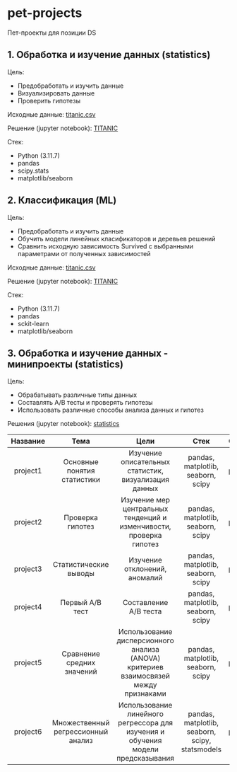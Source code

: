 # pet-projects
Пет-проекты для позиции DS

## 1. Обработка и изучение данных (statistics)
Цель:
* Предобработать и изучить данные
* Визуализировать данные
* Проверить гипотезы

Исходные данные: [titanic.csv](https://www.kaggle.com/c/titanic/data)

Решение (jupyter notebook): [TITANIC](https://github.com/olgavs69/pet-projects/blob/main/titanic/titanic_review.ipynb)

Стек: 
* Python (3.11.7)
* pandas
* scipy.stats
* matplotlib/seaborn

## 2. Классификация (ML)
Цель:
* Предобработать и изучить данные
* Обучить модели линейных класификаторов и деревьев решений
* Сравнить исходную зависимость Survived с выбранными параметрами от полученных зависимостей

Исходные данные: [titanic.csv](https://www.kaggle.com/c/titanic/data)

Решение (jupyter notebook): [TITANIC](https://github.com/olgavs69/pet-projects/tree/main/titanic/titanic.ipynb)

Стек: 
* Python (3.11.7)
* pandas
* sckit-learn
* matplotlib/seaborn

## 3. Обработка и изучение данных - минипроекты (statistics)

Цель:
* Обрабатывать различные типы данных
* Составлять A/B тесты и проверять гипотезы
* Использовать различные способы анализа данных и гипотез
  
Решения (jupyter notebook): [statistics](https://github.com/olgavs69/analytic_karpov/tree/main/статистика)


| **Название** | **Тема** | **Цели** | **Стек**   | **Ссылка** |
| :---:   | :---: | :---: |  :---: |  :---: | 
| project1                 | Основные понятия статистики                                          | Изучение описательных статистик, визуализация данных                                                                                                                               | pandas, matplotlib, seaborn, scipy                                                             | [project1](https://github.com/olgavs69/analytic_karpov/blob/main/статистика/project1.ipynb)                                                                                            |
| project2                 | Проверка гипотез                                                     | Изучение мер центральных тенденций и изменчивости, проверка гипотез                                                                                                                | pandas, matplotlib, seaborn, scipy                                                             | [project2](https://github.com/olgavs69/analytic_karpov/blob/main/статистика/project2.ipynb)                                                                                            |
| project3                 | Статистические выводы                                                | Изучение отклонений, аномалий                                                                                                                                              | pandas, matplotlib, seaborn, scipy                                                             | [project3](https://github.com/olgavs69/analytic_karpov/blob/main/статистика/project3.ipynb)                                                                                            |
| project4                 | Первый A/B тест                                                      | Составление A/B теста                                                                                                                                                      | pandas, matplotlib, seaborn, scipy                                                             | [project4](https://github.com/olgavs69/analytic_karpov/blob/main/статистика/project4.ipynb)                                                                                            |
| project5                 | Сравнение средних значений                                           | Использование дисперсионного анализа (ANOVA) критериев взаимосвязей между признаками                                                                                      | pandas, matplotlib, seaborn, scipy                                                             | [project5](https://github.com/olgavs69/analytic_karpov/blob/main/статистика/project5.ipynb)                                                                                            |
| project6                 | Множественный регрессионный анализ                                   | Использование линейного регрессора для изучения и обучения модели предсказывания                                                                                           | pandas, matplotlib, seaborn, scipy, statsmodels                                                | [project6](https://github.com/olgavs69/analytic_karpov/blob/main/статистика/project6.ipynb)                                                                                            |


